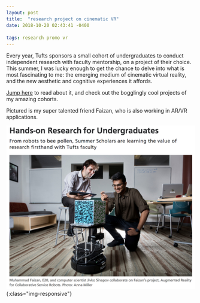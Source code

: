 ```yaml
---
layout: post 
title:  "research project on cinematic VR" 
date: 2018-10-20 02:43:41 -0400 

tags: research promo vr
---
```


Every year, Tufts sponsors a small cohort of
undergraduates to conduct independent research with faculty mentorship, on a project of their choice.
This summer, I was lucky enough to get the chance to delve into what is most fascinating to me:
the emerging medium of cinematic virtual reality, and the new aesthetic and cognitive experiences it affords.

[Jump here](https://web.archive.org/web/20181020174741/https://now.tufts.edu/articles/hands-research-undergraduates) to read about it, and
check out the bogglingly cool projects of my amazing cohorts.

Pictured is my super talented friend Faizan, who is also working in
AR/VR applications.

![Faizan](/assets/faizan.png){:class="img-responsive"}
